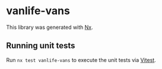 # vanlife-vans

This library was generated with [Nx](https://nx.dev).

## Running unit tests

Run `nx test vanlife-vans` to execute the unit tests via [Vitest](https://vitest.dev/).
